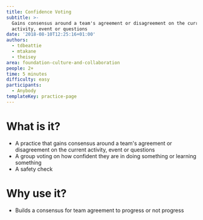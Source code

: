 ```yaml
---
title: Confidence Voting
subtitle: >-
  Gains consensus around a team's agreement or disagreement on the current
  activity, event or questions
date: '2018-08-10T12:25:16+01:00'
authors:
  - tdbeattie
  - mtakane
  - theisey
area: foundation-culture-and-collaboration
people: 2+
time: 5 minutes
difficulty: easy
participants:
  - Anybody
templateKey: practice-page
---
```

# What is it?

* A practice that gains consensus around a team's agreement or disagreement on the current activity, event or questions
* A group voting on how confident they are in doing something or learning something
* A safety check



# Why use it?

* Builds a consensus for team agreement to progress or not progress

